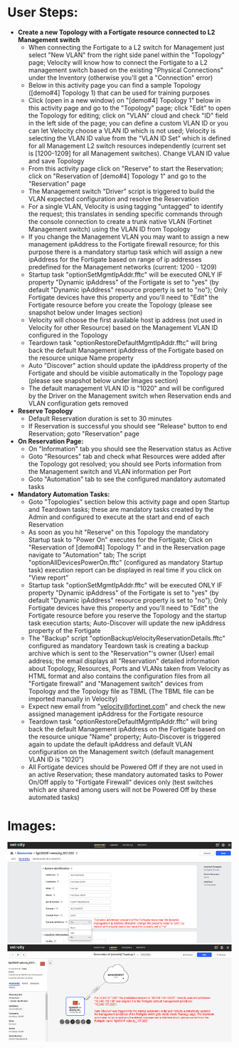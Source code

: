 # User Steps:

* **Create a new Topology with a Fortigate resource connected to L2 Management switch**
    * When connecting the Fortigate to a L2 switch for Management just select "New VLAN" from the right side panel within the "Topology" page; Velocity will know how to connect the Fortigate to a L2 management switch based on the existing "Physical Connections" under the Inventory (otherwise you'll get a "Connection" error) 
    * Below in this activity page you can find a sample Topology (\[demo#4\] Topology 1) that can be used for training purposes
    * Click (open in a new window) on "\[demo#4\] Topology 1" below in this activity page and go to the "Topology" page; click "Edit" to open the Topology for editing; click on "VLAN" cloud and check "ID" field in the left side of the page; you can define a custom VLAN ID or you can let Velocity choose a VLAN ID which is not used; Velocity is selecting the VLAN ID value from the "VLAN ID Set" which is defined for all Management L2 switch resources independently (current set is \[1200-1209\] for all Management switches). Change VLAN ID value and save Topology
    * From this activity page click on "Reserve" to start the Reservation; click on "Reservation of \[demo#4\] Topology 1" and go to the "Reservation" page
    * The Management switch "Driver" script is triggered to build the VLAN expected configuration and resolve the Reservation
    * For a single VLAN, Velocity is using tagging "untagged" to identify the request; this translates in sending specific commands through the console connection to create a trunk native VLAN (Fortinet Management switch) using the VLAN ID from Topology
    * If you change the Management VLAN you may want to assign a new management ipAddress to the Fortigate firewall resource; for this purpose there is a mandatory startup task which will assign a new ipAddress for the Fortigate based on range of ip addresses predefined for the Management networks (current: 1200 - 1209)
    * Startup task "optionSetMgmtIpAddr.fftc" will be executed ONLY IF property "Dynamic ipAddress" of the Fortigate is set to "yes" (by default "Dynamic ipAddress" resource property is set to "no"); Only Fortigate devices have this property and you'll need to "Edit" the Fortigate resource before you create the Topology (please see snapshot below under Images section)
    * Velocity will choose the first available host ip address (not used in Velocity for other Resource) based on the Management VLAN ID configured in the Topology
    * Teardown task "optionRestoreDefaultMgmtIpAddr.fftc" will bring back the default Management ipAddress of the Fortigate based on the resource unique Name property
    * Auto "Discover" action should update the ipAddress property of the Fortigate and should be visible automatically in the Topology page (please see snapshot below under Images section) 
    * The default management VLAN ID is "1020" and will be configured by the Driver on the Management switch when Reservation ends and VLAN configuration gets removed
* **Reserve Topology**  
    * Default Reservation duration is set to 30 minutes
    * If Reservation is successful you should see "Release" button to end Reservation; goto "Reservation" page
* **On Reservation Page:**
    * On "Information" tab you should see the Reservation status as Active
    * Goto "Resources" tab and check what Resources were added after the Topology got resolved; you should see Ports information from the Management switch and VLAN information per Port
    * Goto "Automation" tab to see the configured mandatory automated tasks
* **Mandatory Automation Tasks:**
    * Goto "Topologies" section below this activity page and open Startup and Teardown tasks; these are mandatory tasks created by the Admin and configured to execute at the start and end of each Reservation
    * As soon as you hit "Reserve" on this Topology the mandatory Startup task to "Power On" executes for the Fortigate; Click on "Reservation of \[demo#4\] Topology 1" and in the Reservation page navigate to "Automation" tab; The script "optionAllDevicesPowerOn.fftc" (configured as mandatory Startup task) execution report can be displayed in real time if you click on "View report"
    * Startup task "optionSetMgmtIpAddr.fftc" will be executed ONLY IF property "Dynamic ipAddress" of the Fortigate is set to "yes" (by default "Dynamic ipAddress" resource property is set to "no"); Only Fortigate devices have this property and you'll need to "Edit" the Fortigate resource before you reserve the Topology and the startup task execution starts; Auto-Discover will update the new ipAddress property of the Fortigate
    * The "Backup" script "optionBackupVelocityReservationDetails.fftc" configured as mandatory Teardown task is creating a backup archive which is sent to the "Reservation"'s owner (User) email address; the email displays all "Reservation" detailed information about Topology, Resources, Ports and VLANs taken from Velocity as HTML format and also contains the configuration files from all "Fortigate firewall" and "Management switch" devices from Topology and the Topology file as TBML (The TBML file can be imported manually in Velocity)  
    * Expect new email from "velocity@fortinet.com" and check the new assigned management ipAddress for the Fortigate resource
    * Teardown task "optionRestoreDefaultMgmtIpAddr.fftc" will bring back the default Management ipAddress on the Fortigate based on the resource unique "Name" property; Auto-Discover is triggered again to update the default ipAddress and default VLAN configuration on the Management switch (default management VLAN ID is "1020")
    * All Fortigate devices should be Powered Off if they are not used in an active Reservation; these mandatory automated tasks to Power On/Off apply to "Fortigate Firewall" devices only (test switches which are shared among users will not be Powered Off by these automated tasks) 


# Images:
![Image from file](demo4_1.jpg)
![Image from file](demo4_2.jpg)

